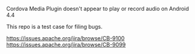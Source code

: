 Cordova Media Plugin doesn't appear to play or record audio on Android 4.4

This repo is a test case for filing bugs.

https://issues.apache.org/jira/browse/CB-9100
https://issues.apache.org/jira/browse/CB-9099